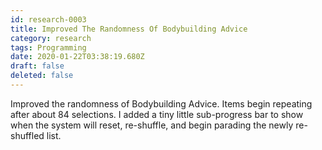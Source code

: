 ```yaml
---
id: research-0003
title: Improved The Randomness Of Bodybuilding Advice
category: research
tags: Programming
date: 2020-01-22T03:38:19.680Z
draft: false
deleted: false
---
```


Improved the randomness of Bodybuilding Advice. Items begin repeating after about 84 selections. I added a tiny little sub-progress bar to show when the system will reset, re-shuffle, and begin parading the newly re-shuffled list.
